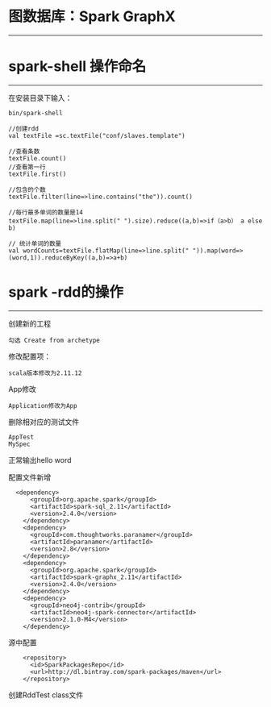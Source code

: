 # 图数据库：Spark GraphX

---

# spark-shell 操作命名

---

在安装目录下输入：

```
bin/spark-shell
```

```
//创建rdd
val textFile =sc.textFile("conf/slaves.template")
```

```
//查看条数
textFile.count()
//查看第一行
textFile.first()

//包含的个数
textFile.filter(line=>line.contains("the")).count()

//每行最多单词的数量是14
textFile.map(line=>line.split(" ").size).reduce((a,b)=>if（a>b） a else b)

// 统计单词的数量
val wordCounts=textFile.flatMap(line=>line.split(" ")).map(word=>(word,1)).reduceByKey((a,b)=>a+b)
```

# spark -rdd的操作

---

创建新的工程

```
勾选 Create from archetype
```

修改配置项：

```
scala版本修改为2.11.12
```

App修改

```
Application修改为App
```

删除相对应的测试文件

```
AppTest
MySpec
```

正常输出hello word

配置文件新增

```
  <dependency>
      <groupId>org.apache.spark</groupId>
      <artifactId>spark-sql_2.11</artifactId>
      <version>2.4.0</version>
    </dependency>
    <dependency>
      <groupId>com.thoughtworks.paranamer</groupId>
      <artifactId>paranamer</artifactId>
      <version>2.8</version>
    </dependency>
    <dependency>
      <groupId>org.apache.spark</groupId>
      <artifactId>spark-graphx_2.11</artifactId>
      <version>2.4.0</version>
    </dependency>
    <dependency>
      <groupId>neo4j-contrib</groupId>
      <artifactId>neo4j-spark-connector</artifactId>
      <version>2.1.0-M4</version>
    </dependency>
```

源中配置

```
    <repository>
      <id>SparkPackagesRepo</id>
      <url>http://dl.bintray.com/spark-packages/maven</url>
    </repository>
```

创建RddTest class文件

```

```





